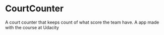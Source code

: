 # CourtCounter
A court counter that keeps count of what score the team have. A app made with the course at Udacity
